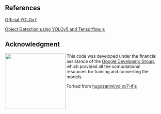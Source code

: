 ## References

[Official YOLOv7](https://github.com/WongKinYiu/yolov7)

[Object Detection using YOLOv5 and Tensorflow.js](https://github.com/Hyuto/yolov5-tfjs)


## Acknowledgment

<img align="left" width="200" height="183" src="https://raw.githubusercontent.com/hugozanini/yolov7-tfjs/organizing-repo/git-media/Experts_Stickers_05.gif">This code was developed under the financial assistance of the [Google Developers Group](https://developers.google.com/community/gdg),  which provided all the computational resources for training and converting the models.

Forked from [hugozanini/yolov7-tfjs](url)

<br> 
